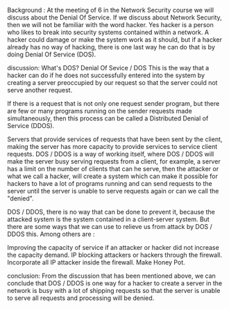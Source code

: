 Background :
At the meeting of 6 in the Network Security course we will discuss about the Denial Of Service. If we discuss about Network Security, then we will not be familiar with the word hacker. Yes hacker is a person who likes to break into security systems contained within a network. A hacker could damage or make the system work as it should, but if a hacker already has no way of hacking, there is one last way he can do that is by doing Denial Of Service (DOS).

discussion:
What's DOS? Denial Of Sevice / DOS This is the way that a hacker can do if he does not successfully entered into the system by creating a server preoccupied by our request so that the server could not serve another request.

If there is a request that is not only one request sender program, but there are few or many programs running on the sender requests made simultaneously, then this process can be called a Distributed Denial of Service (DDOS).




Servers that provide services of requests that have been sent by the client, making the server has more capacity to provide services to service client requests. DOS / DDOS is a way of working itself, where DOS / DDOS will make the server busy serving requests from a client, for example, a server has a limit on the number of clients that can he serve, then the attacker or what we call a hacker, will create a system which can make it possible for hackers to have a lot of programs running and can send requests to the server until the server is unable to serve requests again or can we call the "denied".

DOS / DDOS, there is no way that can be done to prevent it, because the attacked system is the system contained in a client-server system. But there are some ways that we can use to relieve us from attack by DOS / DDOS this. Among others are :

Improving the capacity of service if an attacker or hacker did not increase the capacity demand.
IP blocking attackers or hackers through the firewall.
Incorporate all IP attacker inside the firewall.
Make Honey Pot.

conclusion:
From the discussion that has been mentioned above, we can conclude that DOS / DDOS is one way for a hacker to create a server in the network is busy with a lot of shipping requests so that the server is unable to serve all requests and processing will be denied.
